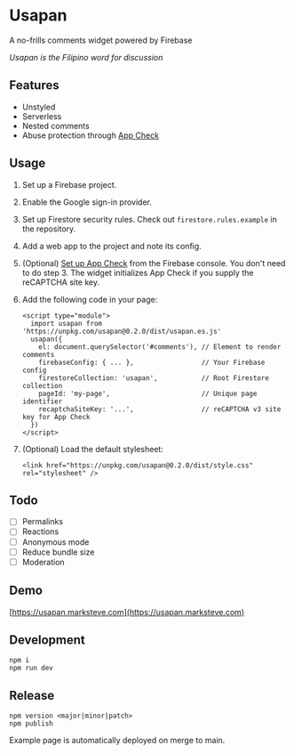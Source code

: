 # Usapan
A no-frills comments widget powered by Firebase

_Usapan is the Filipino word for discussion_

## Features
- Unstyled
- Serverless
- Nested comments
- Abuse protection through [App Check](https://firebase.google.com/docs/app-check)

## Usage
1. Set up a Firebase project.
2. Enable the Google sign-in provider.
3. Set up Firestore security rules. Check out `firestore.rules.example` in the repository.
4. Add a web app to the project and note its config.
5. (Optional) [Set up App Check](https://firebase.google.com/docs/app-check/web/recaptcha-provider) from the Firebase console. You don't need to do step 3. The widget initializes App Check if you supply the reCAPTCHA site key.
6. Add the following code in your page:

    ```
    <script type="module">
      import usapan from 'https://unpkg.com/usapan@0.2.0/dist/usapan.es.js'
      usapan({
        el: document.querySelector('#comments'), // Element to render comments 
        firebaseConfig: { ... },                 // Your Firebase config
        firestoreCollection: 'usapan',           // Root Firestore collection
        pageId: 'my-page',                       // Unique page identifier
        recaptchaSiteKey: '...',                 // reCAPTCHA v3 site key for App Check
      })
    </script>
    ```
7. (Optional) Load the default stylesheet:

    ```
    <link href="https://unpkg.com/usapan@0.2.0/dist/style.css" rel="stylesheet" />
    ```

## Todo

- [ ] Permalinks
- [ ] Reactions
- [ ] Anonymous mode
- [ ] Reduce bundle size
- [ ] Moderation

## Demo

[https://usapan.marksteve.com](https://usapan.marksteve.com)

## Development


```
npm i
npm run dev
```

## Release

```
npm version <major|minor|patch>
npm publish
```

Example page is automatically deployed on merge to main.